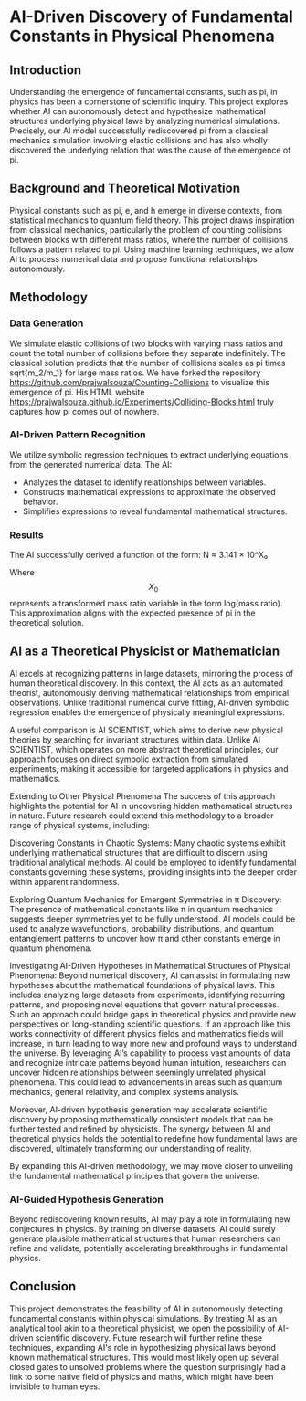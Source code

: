 # AI-Driven Discovery of Fundamental Constants in Physical Phenomena

## Introduction
Understanding the emergence of fundamental constants, such as pi, in physics has been a cornerstone of scientific inquiry. This project explores whether AI can autonomously detect and hypothesize mathematical structures underlying physical laws by analyzing numerical simulations. Precisely, our AI model successfully rediscovered pi from a classical mechanics simulation involving elastic collisions and has also wholly discovered the underlying relation that was the  cause of the  emergence of pi.

## Background and Theoretical Motivation
Physical constants such as pi, e, and h emerge in diverse contexts, from statistical mechanics to quantum field theory. This project draws inspiration from classical mechanics, particularly the problem of counting collisions between blocks with different mass ratios, where the number of collisions follows a pattern related to pi. Using machine learning techniques, we allow AI to process numerical data and propose functional relationships autonomously.

## Methodology
### Data Generation
We simulate elastic collisions of two blocks with varying mass ratios and count the total number of collisions before they separate indefinitely. The classical solution predicts that the number of collisions scales as pi times sqrt{m_2/m_1} for large mass ratios. We have forked the repository https://github.com/prajwalsouza/Counting-Collisions to visualize this emergence of pi. His HTML website https://prajwalsouza.github.io/Experiments/Colliding-Blocks.html truly captures how pi comes out of nowhere.

### AI-Driven Pattern Recognition
We utilize symbolic regression techniques to extract underlying equations from the generated numerical data. The AI:
- Analyzes the dataset to identify relationships between variables.
- Constructs mathematical expressions to approximate the observed behavior.
- Simplifies expressions to reveal fundamental mathematical structures.

### Results
The AI successfully derived a function of the form:
N ≈ 3.141 × 10^X₀


Where $$X_0$$ represents a transformed mass ratio variable in the form  log(mass ratio). This approximation aligns with the expected presence of pi in the theoretical solution.

## AI as a Theoretical Physicist or Mathematician
AI excels at recognizing patterns in large datasets, mirroring the process of human theoretical discovery. In this context, the AI acts as an automated theorist, autonomously deriving mathematical relationships from empirical observations. Unlike traditional numerical curve fitting, AI-driven symbolic regression enables the emergence of physically meaningful expressions.

A useful comparison is AI SCIENTIST, which aims to derive new physical theories by searching for invariant structures within data. Unlike AI SCIENTIST, which operates on more abstract theoretical principles, our approach focuses on direct symbolic extraction from simulated experiments, making it accessible for targeted applications in physics and mathematics. 

Extending to Other Physical Phenomena
The success of this approach highlights the potential for AI in uncovering hidden mathematical structures in nature. Future research could extend this methodology to a broader range of physical systems, including:

Discovering Constants in Chaotic Systems: Many chaotic systems exhibit underlying mathematical structures that are difficult to discern using traditional analytical methods. AI could be employed to identify fundamental constants governing these systems, providing insights into the deeper order within apparent randomness.

Exploring Quantum Mechanics for Emergent Symmetries in π Discovery: The presence of mathematical constants like π in quantum mechanics suggests deeper symmetries yet to be fully understood. AI models could be used to analyze wavefunctions, probability distributions, and quantum entanglement patterns to uncover how π and other constants emerge in quantum phenomena.

Investigating AI-Driven Hypotheses in Mathematical Structures of Physical Phenomena: Beyond numerical discovery, AI can assist in formulating new hypotheses about the mathematical foundations of physical laws. This includes analyzing large datasets from experiments, identifying recurring patterns, and proposing novel equations that govern natural processes. Such an approach could bridge gaps in theoretical physics and provide new perspectives on long-standing scientific questions. If an approach like this works connectivity of different physics fields and mathematics fields will increase, in turn leading to way more new and profound ways to understand the universe. By leveraging AI’s capability to process vast amounts of data and recognize intricate patterns beyond human intuition, researchers can uncover hidden relationships between seemingly unrelated physical phenomena. This could lead to advancements in areas such as quantum mechanics, general relativity, and complex systems analysis.

Moreover, AI-driven hypothesis generation may accelerate scientific discovery by proposing mathematically consistent models that can be further tested and refined by physicists. The synergy between AI and theoretical physics holds the potential to redefine how fundamental laws are discovered, ultimately transforming our understanding of reality.

By expanding this AI-driven methodology, we may move closer to unveiling the fundamental mathematical principles that govern the universe.

### AI-Guided Hypothesis Generation
Beyond rediscovering known results, AI may play a role in formulating new conjectures in physics. By training on diverse datasets, AI could surely generate plausible mathematical structures that human researchers can refine and validate, potentially accelerating breakthroughs in fundamental physics.

## Conclusion
This project demonstrates the feasibility of AI in autonomously detecting fundamental constants within physical simulations. By treating AI as an analytical tool akin to a theoretical physicist, we open the possibility of AI-driven scientific discovery. Future research will further refine these techniques, expanding AI's role in hypothesizing physical laws beyond known mathematical structures. This would most likely open up several closed gates to unsolved problems where the question surprisingly had a link to some native field of physics and maths, which might have been  invisible to human eyes.

